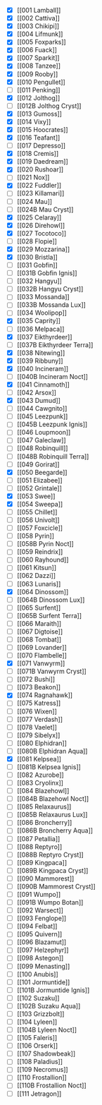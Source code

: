 
- [x] [[001 Lamball]]
- [x] [[002 Cattiva]]
- [x] [[003 Chikipi]]
- [x] [[004 Lifmunk]]
- [x] [[005 Foxparks]]
- [x] [[006 Fuack]]
- [x] [[007 Sparkit]]
- [x] [[008 Tanzee]]
- [x] [[009 Rooby]]
- [x] [[010 Pengullet]]
- [ ] [[011 Penking]]
- [x] [[012 Jolthog]]
- [ ] [[012B Jolthog Cryst]]
- [x] [[013 Gumoss]]
- [x] [[014 Vixy]]
- [x] [[015 Hoocrates]]
- [x] [[016 Teafant]]
- [ ] [[017 Depresso]]
- [x] [[018 Cremis]]
- [x] [[019 Daedream]]
- [x] [[020 Rushoar]]
- [ ] [[021 Nox]]
- [x] [[022 Fuddler]]
- [ ] [[023 Killamari]]
- [ ] [[024 Mau]]
- [ ] [[024B Mau Cryst]]
- [x] [[025 Celaray]]
- [x] [[026 Direhowl]]
- [x] [[027 Tocotoco]]
- [ ] [[028 Flopie]]
- [x] [[029 Mozzarina]]
- [x] [[030 Bristla]]
- [ ] [[031 Gobfin]]
- [ ] [[031B Gobfin Ignis]]
- [ ] [[032 Hangyu]]
- [ ] [[032B Hangyu Cryst]]
- [ ] [[033 Mossanda]]
- [ ] [[033B Mossanda Lux]]
- [ ] [[034 Woolipop]]
- [x] [[035 Caprity]]
- [ ] [[036 Melpaca]]
- [x] [[037 Eikthyrdeer]]
- [ ] [[037B Eikthyrdeer Terra]]
- [x] [[038 Nitewing]]
- [x] [[039 Ribbuny]]
- [x] [[040 Incineram]]
- [ ] [[040B Incineram Noct]]
- [x] [[041 Cinnamoth]]
- [ ] [[042 Arsox]]
- [x] [[043 Dumud]]
- [ ] [[044 Cawgnito]]
- [ ] [[045 Leezpunk]]
- [ ] [[045B Leezpunk Ignis]]
- [ ] [[046 Loupmoon]]
- [ ] [[047 Galeclaw]]
- [ ] [[048 Robinquill]]
- [ ] [[048B Robinquill Terra]]
- [ ] [[049 Gorirat]]
- [x] [[050 Beegarde]]
- [ ] [[051 Elizabee]]
- [ ] [[052 Grintale]]
- [x] [[053 Swee]]
- [x] [[054 Sweepa]]
- [ ] [[055 Chillet]]
- [ ] [[056 Univolt]]
- [ ] [[057 Foxcicle]]
- [ ] [[058 Pyrin]]
- [ ] [[058B Pyrin Noct]]
- [ ] [[059 Reindrix]]
- [ ] [[060 Rayhound]]
- [ ] [[061 Kitsun]]
- [ ] [[062 Dazzi]]
- [ ] [[063 Lunaris]]
- [x] [[064 Dinossom]]
- [ ] [[064B Dinossom Lux]]
- [ ] [[065 Surfent]]
- [ ] [[065B Surfent Terra]]
- [ ] [[066 Maraith]]
- [ ] [[067 Digtoise]]
- [ ] [[068 Tombat]]
- [ ] [[069 Lovander]]
- [ ] [[070 Flambelle]]
- [x] [[071 Vanwyrm]]
- [ ] [[071B Vanwyrm Cryst]]
- [ ] [[072 Bushi]]
- [ ] [[073 Beakon]]
- [x] [[074 Ragnahawk]]
- [ ] [[075 Katress]]
- [ ] [[076 Wixen]]
- [ ] [[077 Verdash]]
- [ ] [[078 Vaelet]]
- [ ] [[079 Sibelyx]]
- [ ] [[080 Elphidran]]
- [ ] [[080B Elphidran Aqua]]
- [x] [[081 Kelpsea]]
- [ ] [[081B Kelpsea Ignis]]
- [ ] [[082 Azurobe]]
- [ ] [[083 Cryolinx]]
- [ ] [[084 Blazehowl]]
- [ ] [[084B Blazehowl Noct]]
- [ ] [[085 Relaxaurus]]
- [ ] [[085B Relaxaurus Lux]]
- [ ] [[086 Broncherry]]
- [ ] [[086B Broncherry Aqua]]
- [ ] [[087 Petallia]]
- [ ] [[088 Reptyro]]
- [ ] [[088B Reptyro Cryst]]
- [ ] [[089 Kingpaca]]
- [ ] [[089B Kingpaca Cryst]]
- [ ] [[090 Mammorest]]
- [ ] [[090B Mammorest Cryst]]
- [ ] [[091 Wumpo]]
- [ ] [[091B Wumpo Botan]]
- [ ] [[092 Warsect]]
- [ ] [[093 Fenglope]]
- [ ] [[094 Felbat]]
- [ ] [[095 Quivern]]
- [ ] [[096 Blazamut]]
- [ ] [[097 Helzephyr]]
- [ ] [[098 Astegon]]
- [ ] [[099 Menasting]]
- [ ] [[100 Anubis]]
- [ ] [[101 Jormuntide]]
- [ ] [[101B Jormuntide Ignis]]
- [ ] [[102 Suzaku]]
- [ ] [[102B Suzaku Aqua]]
- [ ] [[103 Grizzbolt]]
- [ ] [[104 Lyleen]]
- [ ] [[104B Lyleen Noct]]
- [ ] [[105 Faleris]]
- [ ] [[106 Orserk]]
- [ ] [[107 Shadowbeak]]
- [ ] [[108 Paladius]]
- [ ] [[109 Necromus]]
- [ ] [[110 Frostallion]]
- [ ] [[110B Frostallion Noct]]
- [ ] [[111 Jetragon]]